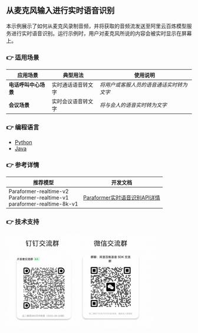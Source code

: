 [comment]: # (title and brief introduction of the sample)
## 从麦克风输入进行实时语音识别
本示例展示了如何从麦克风录制音频，并将获取的音频流发送至阿里云百炼模型服务进行实时语音识别。运行示例时，用户对麦克风所说的内容会被实时显示在屏幕上。

[comment]: # (list of scenarios of the sample)
### :point_right: 适用场景

| 应用场景 | 典型用法 | 使用说明 |
| ----- | ----- | ----- |
| **电话呼叫中心场景** | 实时通话语音转文字 | *将用户或客服人员的语音通话实时转为文字* |
| **会议场景** | 实时会议语音转文字 | *将与会人的语音实时转为文字* |

[comment]: # (supported programming languages of the sample)
### :point_right: 编程语言
- [Python](./python)
- [Java](./java)

[comment]: # (model and interface of the sample)
### :point_right: 参考详情

| 推荐模型 | 开发文档 |
| ----- | ----- |
| Paraformer-realtime-v2<br>Paraformer-realtime-v1<br>paraformer-realtime-8k-v1 | [Paraformer实时语音识别API详情](https://help.aliyun.com/zh/model-studio/developer-reference/paraformer-real-time-speech-recognition-api) |


[comment]: # (technical support of the sample)
### :point_right: 技术支持
<img src="../../../docs/image/groups.png" width="400"/>
